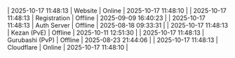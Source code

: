 | 2025-10-17 11:48:13 | Website | Online | 2025-10-17 11:48:10 |
| 2025-10-17 11:48:13 | Registration | Offline | 2025-09-09 16:40:23 |
| 2025-10-17 11:48:13 | Auth Server | Offline | 2025-08-18 09:33:31 |
| 2025-10-17 11:48:13 | Kezan (PvE) | Offline | 2025-10-11 12:51:30 |
| 2025-10-17 11:48:13 | Gurubashi (PvP) | Offline | 2025-08-23 21:44:06 |
| 2025-10-17 11:48:13 | Cloudflare | Online | 2025-10-17 11:48:10 |
